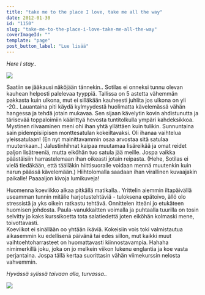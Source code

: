 ```yaml
---
title: "take me to the place I love, take me all the way"
date: 2012-01-30
id: "1150"
slug: "take-me-to-the-place-i-love-take-me-all-the-way"
coverImageId: ""
template: "page"
post_button_label: "Lue lisää"
---
```


_Here I stay.._

[![](/images/IMG_3778.jpg)](http://1.bp.blogspot.com/-ADg-NDxkA5I/Tyb1Wn9lXrI/AAAAAAAAARc/XsfV0dGe108/s1600/IMG_3778.jpg)

Saatiin se jääkausi näköjään tännekin.. Sotilas ei onneksi tunnu olevan kauhean helposti palelevaa tyyppiä. Tallissa on 5 astetta vähemmän pakkasta kuin ulkona, mut ei silläkään kauheesti juhlita jos ulkona on yli -20.. Lauantaina piti käydä kylmyydestä huolimatta kävelemässä vähän hangessa ja tehdä jotain mukavaa. Sen sijaan kävelytin kovin ahdistunutta ja tärisevää toppaloimiin käärittyä hevosta tuntitolkulla ympäri kahdeksikkoa. Mystinen riivaaminen meni ohi ihan yhtä yllättäen kuin tulikin. Sunnuntaina sain pidempisiipisen monttesatulan kokeiltavaksi. Oli ihanaa vaihtelua yleissatulaan! (En nyt mainittavammin osaa arvostaa sitä satulaa muutenkaan..) Jalustinhihnat kaipaa muutamaa lisäreikää ja omat reidet paljon lisätreeniä, mutta eiköhän tuo satula jää meille. Jospa vaikka päästäisiin harrastelemaan ihan oikeasti jotain reipasta. (Hehe, Sotilas ei vielä tiedäkään, että täälläkin hiittisuoralle voidaan mennä muutenkin kuin narun päässä kävelemään.) Hiihtolomalla saadaan ihan virallinen kuvaajakin paikalle! Paaaaljon kivoja lumikuveja!

Huomenna koeviikko alkaa pitkällä matikalla.. Yrittelin aiemmin iltapäivällä useamman tunnin mitälie harjotustehtäviä - tuloksena epätoivo, ällö olo stressistä ja yks oikein ratkastu tehtävä. Onnittelen itteäni jo etukäteen huomisen johdosta. Paula-vanukkaitten voimalla ja puhtaalla tuurilla on tosin selvitty jo kaks kurssikoetta tota salatiedettä joten eiköhän kolmaski mene, toivottavasti.  
Koeviikot ei sinällään oo yhtään ikäviä. Kokeisiin vois toki valmistautua aikasemmin ku edellisenä päivänä tai edes sillon, mut kaikki muut vaihtoehtoharrasteet on huomattavasti kiinnostavampia. Hahaha nimimerkillä joku, joka on jo melkein viikon lukenu englantia ja koe vasta perjantaina. Jospa tällä kertaa suorittasin vähän viimekurssin nelosta vahvemmin.

_Hyvässä sylissä taivaan alla, turvassa.._

[![](/images/IMG_3863.jpg)](http://2.bp.blogspot.com/-WXam80uHAwY/Tyb1Xu5zq6I/AAAAAAAAARk/w_dPKjMe5Lk/s1600/IMG_3863.jpg)
